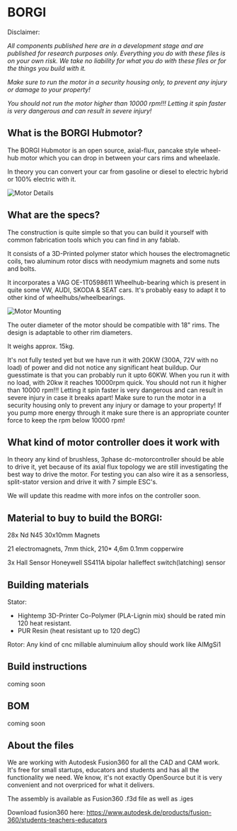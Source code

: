 # BORGI

Disclaimer:

*All components published here are in a development stage and are published for research purposes only. Everything you do with these files is on your own risk. We take no liability for what you do with these files or for the things you build with it.*

*Make sure to run the motor in a security housing only, to prevent any injury or damage to your property!*

*You should not run the motor higher than 10000 rpm!!! Letting it spin faster is very dangerous and can result in severe injury!*

## What is the BORGI Hubmotor?

The BORGI Hubmotor is an open source, axial-flux, pancake style wheel-hub motor which you can drop in between your cars rims and wheelaxle.

In theory you can convert your car from gasoline or diesel to electric hybrid or 100% electric with it.

![Motor Details](https://s3.eu-central-1.amazonaws.com/newforest-website/OC-Borgi-Exp-v2.gif)

## What are the specs?

The construction is quite simple so that you can build it yourself with common fabrication tools which you can find in any fablab.

It consists of a 3D-Printed polymer stator which houses the electromagnetic coils, two aluminum rotor discs with neodymium magnets and some nuts and bolts.

It incorporates a VAG OE-1T0598611 Wheelhub-bearing which is present in quite some VW, AUDI, SKODA & SEAT cars. It's probably easy to adapt it to other kind of wheelhubs/wheelbearings.

![Motor Mounting](https://s3.eu-central-1.amazonaws.com/newforest-website/OC-Bordi-Mount.gif)

The outer diameter of the motor should be compatible with 18" rims. The design is adaptable to other rim diameters.

It weighs approx. 15kg.

It's not fully tested yet but we have run it with 20KW (300A, 72V with no load) of power and did not notice any significant heat buildup. Our guesstimate is that you can probably run it upto 60KW. When you run it with no load, with 20kw it reaches 10000rpm quick. You should not run it higher than 10000 rpm!!! Letting it spin faster is very dangerous and can result in severe injury in case it breaks apart! Make sure to run the motor in a security housing only to prevent any injury or damage to your property! If you pump more energy through it make sure there is an appropriate counter force to keep the rpm below 10000 rpm!

## What kind of motor controller does it work with

In theory any kind of brushless, 3phase dc-motorcontroller should be able to drive it, yet because of its axial flux topology we are still investigating the best way to drive the motor.
For testing you can also wire it as a sensorless, split-stator version and drive it with 7 simple ESC's.

We will update this readme with more infos on the controller soon.


## Material to buy to build the BORGI:

28x Nd N45 30x10mm Magnets

21 electromagnets, 7mm thick, 210* 4,6m 0.1mm copperwire

3x Hall Sensor Honeywell SS411A bipolar halleffect switch(latching) sensor

## Building materials

Stator:
- Hightemp 3D-Printer Co-Polymer (PLA-Lignin mix) should be rated min 120 heat resistant.
- PUR Resin (heat resistant up to 120 degC)

Rotor: Any kind of cnc millable aluminuium alloy should work like AlMgSi1

## Build instructions

coming soon

## BOM

coming soon

## About the files

We are working with Autodesk Fusion360 for all the CAD and CAM work. It's free for small startups, educators and students and has all the functionality we need. We know, it's not exactly OpenSource but it is very convenient and not overpriced for what it delivers.

The assembly is available as Fusion360 .f3d file as well as .iges

Download fusion360 here: https://www.autodesk.de/products/fusion-360/students-teachers-educators
